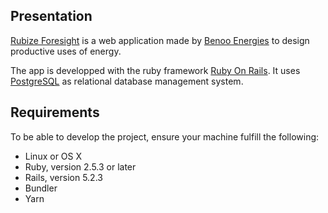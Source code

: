 ## Presentation
[Rubize Foresight](https://foresight.rubize.io/) is a web application made by [Benoo Energies](https://www.benoo-energies.com/) to design productive uses of energy.

The app is developped with the ruby framework [Ruby On Rails](https://rubyonrails.org/). It uses [PostgreSQL](https://www.postgresql.org/) as relational database management system.

## Requirements
To be able to develop the project, ensure your machine fulfill the following:
* Linux or OS X
* Ruby, version 2.5.3 or later
* Rails, version 5.2.3
* Bundler
* Yarn
